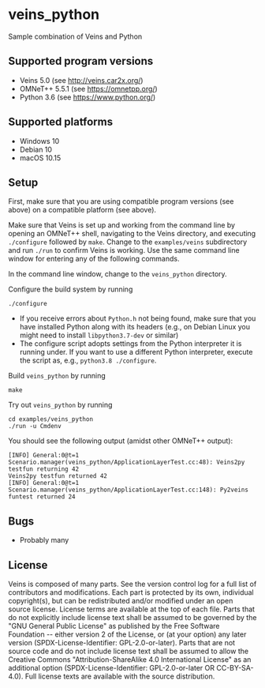 # veins_python #

Sample combination of Veins and Python

## Supported program versions ##

- Veins 5.0 (see <http://veins.car2x.org/>)
- OMNeT++ 5.5.1 (see <https://omnetpp.org/>)
- Python 3.6 (see <https://www.python.org/>)

## Supported platforms ##

- Windows 10
- Debian 10
- macOS 10.15

## Setup ##

First, make sure that you are using compatible program versions (see above) on a compatible platform (see above).

Make sure that Veins is set up and working from the command line by opening an OMNeT++ shell, navigating to the Veins directory, and executing `./configure` followed by `make`.
Change to the `examples/veins` subdirectory and run `./run` to confirm Veins is working.
Use the same command line window for entering any of the following commands.

In the command line window, change to the `veins_python` directory.

Configure the build system by running
```
./configure
```

- If you receive errors about `Python.h` not being found, make sure that you have installed Python along with its headers (e.g., on Debian Linux you might need to install `libpython3.7-dev` or similar)
- The configure script adopts settings from the Python interpreter it is running under. If you want to use a different Python interpreter, execute the script as, e.g., `python3.8 ./configure`.

Build `veins_python` by running
```
make
```

Try out `veins_python` by running

```
cd examples/veins_python
./run -u Cmdenv
```

You should see the following output (amidst other OMNeT++ output):

```
[INFO] General:0@t=1 Scenario.manager(veins_python/ApplicationLayerTest.cc:48): Veins2py testfun returning 42
Veins2py testfun returned 42
[INFO] General:0@t=1 Scenario.manager(veins_python/ApplicationLayerTest.cc:148): Py2veins funtest returned 24
```

## Bugs ##

- Probably many


## License ##

Veins is composed of many parts. See the version control log for a full list of
contributors and modifications. Each part is protected by its own, individual
copyright(s), but can be redistributed and/or modified under an open source
license. License terms are available at the top of each file. Parts that do not
explicitly include license text shall be assumed to be governed by the "GNU
General Public License" as published by the Free Software Foundation -- either
version 2 of the License, or (at your option) any later version
(SPDX-License-Identifier: GPL-2.0-or-later). Parts that are not source code and
do not include license text shall be assumed to allow the Creative Commons
"Attribution-ShareAlike 4.0 International License" as an additional option
(SPDX-License-Identifier: GPL-2.0-or-later OR CC-BY-SA-4.0). Full license texts
are available with the source distribution.

